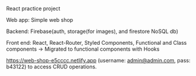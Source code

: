 React practice project

Web app: Simple web shop

Backend:
Firebase(auth, storage(for images), and firestore NoSQL db)

Front end:
React,
React-Router,
Styled Components,
Functional and Class components -> Migrated to functional components with Hooks

https://web-shop-e5cccc.netlify.app
(username: admin@admin.com, pass: b43122) to access CRUD operations.

